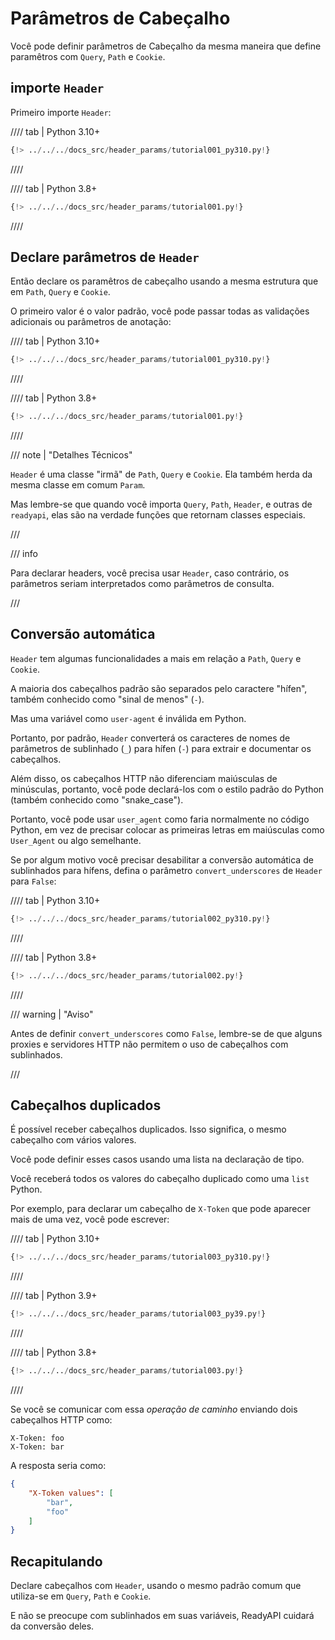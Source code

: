 # Parâmetros de Cabeçalho

Você pode definir parâmetros de Cabeçalho da mesma maneira que define paramêtros com `Query`, `Path` e `Cookie`.

## importe `Header`

Primeiro importe `Header`:

//// tab | Python 3.10+

```Python hl_lines="1"
{!> ../../../docs_src/header_params/tutorial001_py310.py!}
```

////

//// tab | Python 3.8+

```Python hl_lines="3"
{!> ../../../docs_src/header_params/tutorial001.py!}
```

////

## Declare parâmetros de `Header`

Então declare os paramêtros de cabeçalho usando a mesma estrutura que em `Path`, `Query` e `Cookie`.

O primeiro valor é o valor padrão, você pode passar todas as validações adicionais ou parâmetros de anotação:

//// tab | Python 3.10+

```Python hl_lines="7"
{!> ../../../docs_src/header_params/tutorial001_py310.py!}
```

////

//// tab | Python 3.8+

```Python hl_lines="9"
{!> ../../../docs_src/header_params/tutorial001.py!}
```

////

/// note | "Detalhes Técnicos"

`Header` é uma classe "irmã" de `Path`, `Query` e `Cookie`. Ela também herda da mesma classe em comum `Param`.

Mas lembre-se que quando você importa `Query`, `Path`, `Header`, e outras de `readyapi`, elas são na verdade funções que retornam classes especiais.

///

/// info

Para declarar headers, você precisa usar `Header`, caso contrário, os parâmetros seriam interpretados como parâmetros de consulta.

///

## Conversão automática

`Header` tem algumas funcionalidades a mais em relação a `Path`, `Query` e `Cookie`.

A maioria dos cabeçalhos padrão são separados pelo caractere "hífen", também conhecido como "sinal de menos" (`-`).

Mas uma variável como `user-agent` é inválida em Python.

Portanto, por padrão, `Header` converterá os caracteres de nomes de parâmetros de sublinhado (`_`) para hífen (`-`) para extrair e documentar os cabeçalhos.

Além disso, os cabeçalhos HTTP não diferenciam maiúsculas de minúsculas, portanto, você pode declará-los com o estilo padrão do Python (também conhecido como "snake_case").

Portanto, você pode usar `user_agent` como faria normalmente no código Python, em vez de precisar colocar as primeiras letras em maiúsculas como `User_Agent` ou algo semelhante.

Se por algum motivo você precisar desabilitar a conversão automática de sublinhados para hífens, defina o parâmetro `convert_underscores` de `Header` para `False`:

//// tab | Python 3.10+

```Python hl_lines="8"
{!> ../../../docs_src/header_params/tutorial002_py310.py!}
```

////

//// tab | Python 3.8+

```Python hl_lines="10"
{!> ../../../docs_src/header_params/tutorial002.py!}
```

////

/// warning | "Aviso"

Antes de definir `convert_underscores` como `False`, lembre-se de que alguns proxies e servidores HTTP não permitem o uso de cabeçalhos com sublinhados.

///

## Cabeçalhos duplicados

É possível receber cabeçalhos duplicados. Isso significa, o mesmo cabeçalho com vários valores.

Você pode definir esses casos usando uma lista na declaração de tipo.

Você receberá todos os valores do cabeçalho duplicado como uma `list` Python.

Por exemplo, para declarar um cabeçalho de `X-Token` que pode aparecer mais de uma vez, você pode escrever:

//// tab | Python 3.10+

```Python hl_lines="7"
{!> ../../../docs_src/header_params/tutorial003_py310.py!}
```

////

//// tab | Python 3.9+

```Python hl_lines="9"
{!> ../../../docs_src/header_params/tutorial003_py39.py!}
```

////

//// tab | Python 3.8+

```Python hl_lines="9"
{!> ../../../docs_src/header_params/tutorial003.py!}
```

////

Se você se comunicar com essa *operação de caminho* enviando dois cabeçalhos HTTP como:

```
X-Token: foo
X-Token: bar
```

A resposta seria como:

```JSON
{
    "X-Token values": [
        "bar",
        "foo"
    ]
}
```

## Recapitulando

Declare cabeçalhos com `Header`, usando o mesmo padrão comum que utiliza-se em `Query`, `Path` e `Cookie`.

E não se preocupe com sublinhados em suas variáveis, ReadyAPI cuidará da conversão deles.

